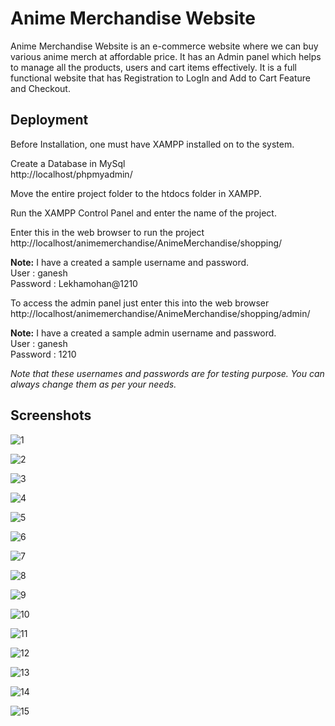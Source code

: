 
# Anime Merchandise Website

Anime Merchandise Website is an e-commerce website where we can buy various anime merch at affordable price. It has an Admin panel which helps to manage all the products, users and cart items effectively. It is a full functional website that has Registration to LogIn and Add to Cart Feature and Checkout.


## Deployment

Before Installation, one must have XAMPP installed on to the system.

Create a Database in MySql  
http://localhost/phpmyadmin/

Move the entire project folder to the htdocs folder in XAMPP.

Run the XAMPP Control Panel and enter the name of the project.

Enter this in the web browser to run the project  
http://localhost/animemerchandise/AnimeMerchandise/shopping/

**Note:** I have a created a sample username and password.  
User     : ganesh  
Password : Lekhamohan@1210

To access the admin panel just enter this into the web browser  
http://localhost/animemerchandise/AnimeMerchandise/shopping/admin/

**Note:** I have a created a sample admin username and password.  
User     : ganesh  
Password : 1210

*Note that these usernames and passwords are for testing purpose. You can always change them as per your needs.*


## Screenshots

![1](https://github.com/pillaiganeshmohan/Anime-Merchandise-Website/assets/68379838/bbb46194-351c-4a84-8b87-726c3115d09c)

![2](https://github.com/pillaiganeshmohan/Anime-Merchandise-Website/assets/68379838/7d0f92de-97db-4951-a11b-8cb21f85b5e5)

![3](https://github.com/pillaiganeshmohan/Anime-Merchandise-Website/assets/68379838/f0c1bbfb-7de7-477e-ae9d-d9950a0eadf4)

![4](https://github.com/pillaiganeshmohan/Anime-Merchandise-Website/assets/68379838/98729e8e-2dbc-45ae-bb2b-23390adf4beb)

![5](https://github.com/pillaiganeshmohan/Anime-Merchandise-Website/assets/68379838/20bd2a5f-e7b6-4f0f-a3be-cb4fa87a0901)

![6](https://github.com/pillaiganeshmohan/Anime-Merchandise-Website/assets/68379838/a284e08f-3791-4589-98fe-9d8c7f02746a)

![7](https://github.com/pillaiganeshmohan/Anime-Merchandise-Website/assets/68379838/a4ea8307-6afe-4273-acf4-65a84bd8af9c)

![8](https://github.com/pillaiganeshmohan/Anime-Merchandise-Website/assets/68379838/c725badd-5842-4a15-ba12-abb202ff101e)

![9](https://github.com/pillaiganeshmohan/Anime-Merchandise-Website/assets/68379838/e3c03c00-1a17-4810-97d1-947bf166a3c5)

![10](https://github.com/pillaiganeshmohan/Anime-Merchandise-Website/assets/68379838/c18bf6a9-7275-4e3d-bdc3-643fc8dcb382)

![11](https://github.com/pillaiganeshmohan/Anime-Merchandise-Website/assets/68379838/d9bf2b61-8c5f-470f-b0f9-cdbb9023d6a1)

![12](https://github.com/pillaiganeshmohan/Anime-Merchandise-Website/assets/68379838/75d34a2d-abc0-4af3-a0a2-3fc2c87534df)

![13](https://github.com/pillaiganeshmohan/Anime-Merchandise-Website/assets/68379838/02a6c0be-4b44-407a-956e-04ddabdc241a)

![14](https://github.com/pillaiganeshmohan/Anime-Merchandise-Website/assets/68379838/6c950b8a-3277-4fe1-a91b-1066b9ef1a5f)

![15](https://github.com/pillaiganeshmohan/Anime-Merchandise-Website/assets/68379838/93a2724e-433d-4761-b8d8-87243649ac4f)
